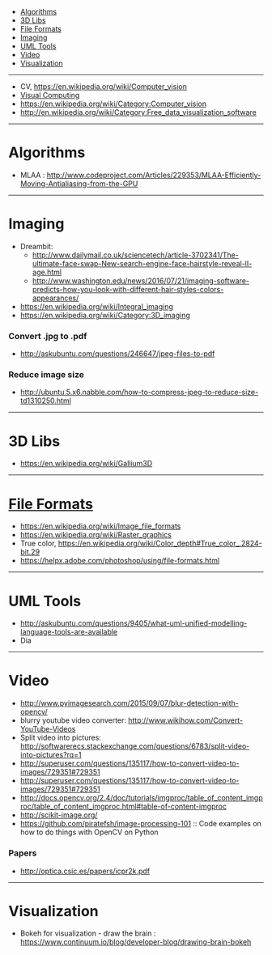 + [Algorithms](#algorithms)
+ [3D Libs](#3d-libs)
+ [File Formats](#file-formats)
+ [Imaging](Imaging)
+ [UML Tools](#uml-tools)
+ [Video](#video)
+ [Visualization](#visualization)

----

+ CV, https://en.wikipedia.org/wiki/Computer_vision
+ [Visual Computing](https://en.wikipedia.org/wiki/Visual_Computing)
+ https://en.wikipedia.org/wiki/Category:Computer_vision
+ http://en.wikipedia.org/wiki/Category:Free_data_visualization_software

----

# Algorithms
+ MLAA : http://www.codeproject.com/Articles/229353/MLAA-Efficiently-Moving-Antialiasing-from-the-GPU

----

# Imaging
+ Dreambit: 
    + http://www.dailymail.co.uk/sciencetech/article-3702341/The-ultimate-face-swap-New-search-engine-face-hairstyle-reveal-ll-age.html
    + http://www.washington.edu/news/2016/07/21/imaging-software-predicts-how-you-look-with-different-hair-styles-colors-appearances/
+ https://en.wikipedia.org/wiki/Integral_imaging
+ https://en.wikipedia.org/wiki/Category:3D_imaging


### Convert .jpg to .pdf
+ http://askubuntu.com/questions/246647/jpeg-files-to-pdf

### Reduce image size
+ http://ubuntu.5.x6.nabble.com/how-to-compress-jpeg-to-reduce-size-td1310250.html

----

# 3D Libs
+ https://en.wikipedia.org/wiki/Gallium3D

----

# [File Formats](https://en.wikipedia.org/wiki/Category:Graphics_file_formats)
+ https://en.wikipedia.org/wiki/Image_file_formats
+ https://en.wikipedia.org/wiki/Raster_graphics
+ True color, https://en.wikipedia.org/wiki/Color_depth#True_color_.2824-bit.29
+ https://helpx.adobe.com/photoshop/using/file-formats.html

----

# UML Tools
+ http://askubuntu.com/questions/9405/what-uml-unified-modelling-language-tools-are-available
+ Dia

----

# Video
+ http://www.pyimagesearch.com/2015/09/07/blur-detection-with-opencv/
+ blurry youtube video converter: http://www.wikihow.com/Convert-YouTube-Videos
+ Split video into pictures: http://softwarerecs.stackexchange.com/questions/6783/split-video-into-pictures?rq=1
+ http://superuser.com/questions/135117/how-to-convert-video-to-images/729351#729351
+ http://superuser.com/questions/135117/how-to-convert-video-to-images/729351#729351
+ http://docs.opencv.org/2.4/doc/tutorials/imgproc/table_of_content_imgproc/table_of_content_imgproc.html#table-of-content-imgproc
+ http://scikit-image.org/
+ https://github.com/piratefsh/image-processing-101 :: Code examples on how to do things with OpenCV on Python

### Papers
+ http://optica.csic.es/papers/icpr2k.pdf

----

# Visualization
+ Bokeh for visualization - draw the brain : https://www.continuum.io/blog/developer-blog/drawing-brain-bokeh

